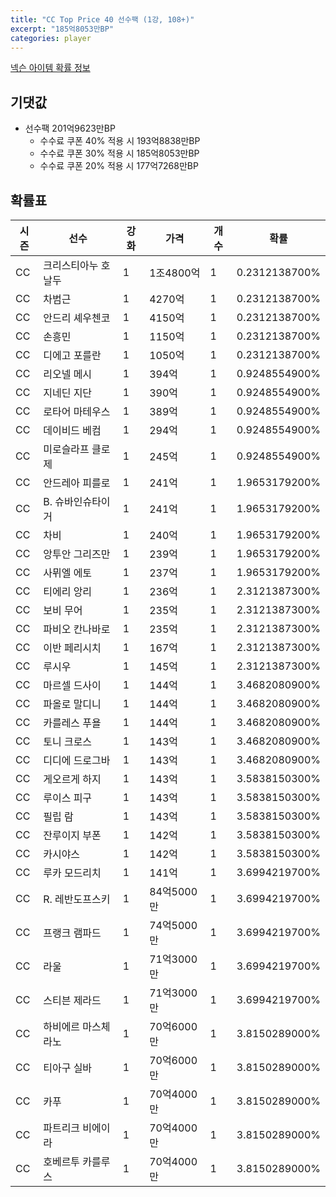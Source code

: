 ```yaml
---
title: "CC Top Price 40 선수팩 (1강, 108+)"
excerpt: "185억8053만BP"
categories: player
---
```

[넥슨 아이템 확률 정보](http://iteminfo.nexon.com/probability/fo4?sn=7344)

## 기댓값
- 선수팩 201억9623만BP
  - 수수료 쿠폰 40% 적용 시 193억8838만BP
  - 수수료 쿠폰 30% 적용 시 185억8053만BP
  - 수수료 쿠폰 20% 적용 시 177억7268만BP


## 확률표

|시즌|선수|강화|가격|개수|확률|
|---|---|---|---|---|---|
|CC|크리스티아누 호날두|1|1조4800억|1|0.2312138700%|
|CC|차범근|1|4270억|1|0.2312138700%|
|CC|안드리 셰우첸코|1|4150억|1|0.2312138700%|
|CC|손흥민|1|1150억|1|0.2312138700%|
|CC|디에고 포를란|1|1050억|1|0.2312138700%|
|CC|리오넬 메시|1|394억|1|0.9248554900%|
|CC|지네딘 지단|1|390억|1|0.9248554900%|
|CC|로타어 마테우스|1|389억|1|0.9248554900%|
|CC|데이비드 베컴|1|294억|1|0.9248554900%|
|CC|미로슬라프 클로제|1|245억|1|0.9248554900%|
|CC|안드레아 피를로|1|241억|1|1.9653179200%|
|CC|B. 슈바인슈타이거|1|241억|1|1.9653179200%|
|CC|차비|1|240억|1|1.9653179200%|
|CC|앙투안 그리즈만|1|239억|1|1.9653179200%|
|CC|사뮈엘 에토|1|237억|1|1.9653179200%|
|CC|티에리 앙리|1|236억|1|2.3121387300%|
|CC|보비 무어|1|235억|1|2.3121387300%|
|CC|파비오 칸나바로|1|235억|1|2.3121387300%|
|CC|이반 페리시치|1|167억|1|2.3121387300%|
|CC|루시우|1|145억|1|2.3121387300%|
|CC|마르셀 드사이|1|144억|1|3.4682080900%|
|CC|파올로 말디니|1|144억|1|3.4682080900%|
|CC|카를레스 푸욜|1|144억|1|3.4682080900%|
|CC|토니 크로스|1|143억|1|3.4682080900%|
|CC|디디에 드로그바|1|143억|1|3.4682080900%|
|CC|게오르게 하지|1|143억|1|3.5838150300%|
|CC|루이스 피구|1|143억|1|3.5838150300%|
|CC|필립 람|1|143억|1|3.5838150300%|
|CC|잔루이지 부폰|1|142억|1|3.5838150300%|
|CC|카시야스|1|142억|1|3.5838150300%|
|CC|루카 모드리치|1|141억|1|3.6994219700%|
|CC|R. 레반도프스키|1|84억5000만|1|3.6994219700%|
|CC|프랭크 램파드|1|74억5000만|1|3.6994219700%|
|CC|라울|1|71억3000만|1|3.6994219700%|
|CC|스티븐 제라드|1|71억3000만|1|3.6994219700%|
|CC|하비에르 마스체라노|1|70억6000만|1|3.8150289000%|
|CC|티아구 실바|1|70억6000만|1|3.8150289000%|
|CC|카푸|1|70억4000만|1|3.8150289000%|
|CC|파트리크 비에이라|1|70억4000만|1|3.8150289000%|
|CC|호베르투 카를루스|1|70억4000만|1|3.8150289000%|
